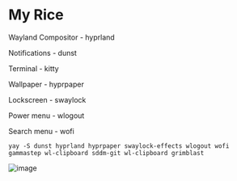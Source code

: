 # My Rice

Wayland Compositor - hyprland

Notifications - dunst

Terminal - kitty

Wallpaper - hyprpaper

Lockscreen - swaylock

Power menu - wlogout

Search menu - wofi

```yay -S dunst hyprland hyprpaper swaylock-effects wlogout wofi gammastep wl-clipboard sddm-git wl-clipboard grimblast```

![image](https://user-images.githubusercontent.com/112780421/216773865-da6de53a-541d-4133-8e7a-3cdbdc8d1342.png)
